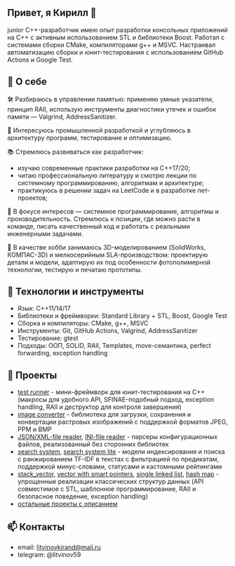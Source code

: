 ## Привет, я Кирилл 👋
junior С++-разработчик имею опыт разработки консольных приложений на C++ с активным использованием STL и библиотеки Boost. Работал с системами сборки CMake, компиляторами g++ и MSVC. Настраивал автоматизацию сборки и юнит-тестирования с использованием GitHub Actions и Google Test.

## 💼 О себе
🛠 Разбираюсь в управлении памятью: применяю умные указатели, принцип RAII, использую инструменты диагностики утечек и ошибок памяти — Valgrind, AddressSanitizer.

🚀 Интересуюсь промышленной разработкой и углубляюсь в архитектуру программ, тестирование и оптимизацию.

📚 Стремлюсь развиваться как разработчик:
- изучаю современные практики разработки на C++17/20;
- читаю профессиональную литературу и смотрю лекции по системному программированию, алгоритмам и архитектуре;
- практикуюсь в решении задач на LeetCode и в разработке пет-проектов;

🎯 В фокусе интересов — системное программирование, алгоритмы и производительность. Стремлюсь к позиции, где можно расти в команде, писать качественный код и работать с реальными инженерными задачами.

🎨 В качестве хобби занимаюсь 3D-моделированием (SolidWorks, КОМПАС-3D) и мелкосерийным SLA-производством: проектирую детали и модели, адаптирую их под особенности фотополимерной технологии, тестирую и печатаю прототипы. 

## 🧰 Технологии и инструменты
- Язык: C++11/14/17
- Библиотеки и фреймворки: Standard Library + STL, Boost, Google Test
- Сборка и компиляторы: CMake, g++, MSVC
- Инструменты: Git, GitHub Actions, Valgrind, AddressSanitizer
- Тестирование: gtest
- Подходы: ООП, SOLID, RAII, Templates, move-семантика, perfect forwarding, exception handling

## 📌 Проекты
- [test runner](https://github.com/litvinov99/mini-projects/tree/main/test%20runner) - мини-фреймворк для юнит-тестирования на C++
(макросы для удобного API, SFINAE-подобный подход, exception handling, RAII и деструктор для контроля завершения)
- [image converter](https://github.com/litvinov99/mini-projects/tree/main/image%20converter) - библиотека для загрузки, сохранения и конвертации растровых изображений с поддержкой форматов JPEG, PPM и BMP
- [JSON/XML-file reader](https://github.com/litvinov99/mini-projects/tree/main/simple%20JSON%2C%20XML-file%20reader), 
[INI-file reader](https://github.com/litvinov99/mini-projects/tree/main/simple%20INI-file%20reader) - парсеры конфигурационных файлов, реализованный без сторонних библиотек
- [search system](https://github.com/litvinov99/mini-projects/tree/main/search%20server), 
[search system lite](https://github.com/litvinov99/mini-projects/tree/main/search%20server%20lite) - модели индексирования и поиска с ранжированием TF-IDF в текстах с фильтрацией по предикатам, поддержкой минус-словами, статусами и кастомными рейтингами
- [stack_vector](https://github.com/litvinov99/mini-projects/blob/main/stack%20vector/stack_vector.h "реализация ограниченного вектора без динамического выделения памяти"), 
[vector with smart pointers](https://github.com/litvinov99/mini-projects/blob/main/simple%20vector%20more%20complicated%20version/raw_memory.h), 
[single linked list](https://github.com/litvinov99/mini-projects/blob/main/single%20linked%20list/single-linked-list.h), 
[hash map](https://github.com/litvinov99/mini-projects/blob/main/hash%20table%20class/main.cpp) - упрощенные реализации классических структур данных
(API совместимое с STL, шаблонное программирование, RAII и безопасное поведение, exception handling)
- [остальные проекты с описанием](https://github.com/litvinov99/mini-projects)

## 📫 Контакты
- email: litvinovkirand@mail.ru
- telegram: @litvinov59

<!--
**litvinov99/litvinov99** is a ✨ _special_ ✨ repository because its `README.md` (this file) appears on your GitHub profile.

Here are some ideas to get you started:

- 🔭 I’m currently working on ...
- 🌱 I’m currently learning ...
- 👯 I’m looking to collaborate on ...
- 🤔 I’m looking for help with ...
- 💬 Ask me about ...
- 📫 How to reach me: ...
- 😄 Pronouns: ...
- ⚡ Fun fact: ...
-->
